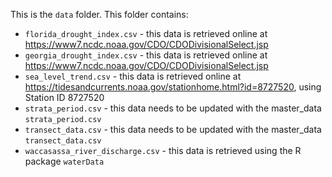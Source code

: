 This is the `data` folder. This folder contains:
  
- `florida_drought_index.csv` - this data is retrieved online at https://www7.ncdc.noaa.gov/CDO/CDODivisionalSelect.jsp  
- `georgia_drought_index.csv` - this data is retrieved online at https://www7.ncdc.noaa.gov/CDO/CDODivisionalSelect.jsp  
- `sea_level_trend.csv` - this data is retrieved online at https://tidesandcurrents.noaa.gov/stationhome.html?id=8727520, using Station ID 8727520   
- `strata_period.csv` - this data needs to be updated with the master_data `strata_period.csv`
- `transect_data.csv` - this data needs to be updated with the master_data `transect_data.csv`
- `waccasassa_river_discharge.csv` - this data is retrieved using the R package `waterData`
